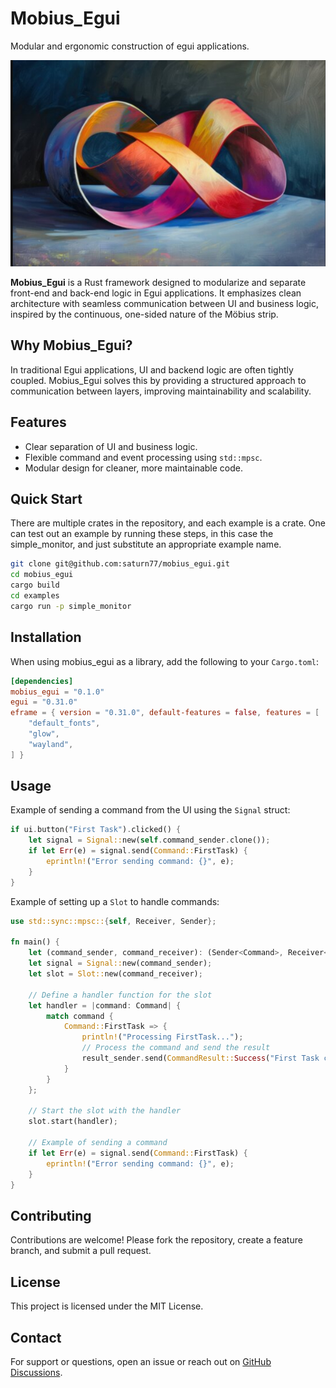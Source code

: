 # Mobius_Egui  
Modular and ergonomic construction of egui applications. 

![Mobius_Egui Logo](./assets/mobius_strip.png)  

**Mobius_Egui** is a Rust framework designed to modularize and separate front-end and back-end logic in Egui applications. It emphasizes clean architecture with seamless communication between UI and business logic, inspired by the continuous, one-sided nature of the Möbius strip.  

## Why Mobius_Egui?  
In traditional Egui applications, UI and backend logic are often tightly coupled. Mobius_Egui solves this by providing a structured approach to communication between layers, improving maintainability and scalability.  

## Features  
- Clear separation of UI and business logic.  
- Flexible command and event processing using `std::mpsc`.  
- Modular design for cleaner, more maintainable code.  

## Quick Start
There are multiple crates in the repository, and each example
is a crate. 
One can test out an example by running these steps, in this
case the simple_monitor, and just substitute an appropriate 
example name.  
```bash
git clone git@github.com:saturn77/mobius_egui.git 
cd mobius_egui
cargo build
cd examples
cargo run -p simple_monitor
```

## Installation
When using mobius_egui as a library, add the following to your `Cargo.toml`:  
```toml
[dependencies]
mobius_egui = "0.1.0"
egui = "0.31.0"
eframe = { version = "0.31.0", default-features = false, features = [
    "default_fonts", 
    "glow",          
    "wayland",       
] }
```  

## Usage  
Example of sending a command from the UI using the `Signal` struct:
```rust
if ui.button("First Task").clicked() {
    let signal = Signal::new(self.command_sender.clone());
    if let Err(e) = signal.send(Command::FirstTask) {
        eprintln!("Error sending command: {}", e);
    }
}
```

Example of setting up a `Slot` to handle commands:
```rust
use std::sync::mpsc::{self, Receiver, Sender};

fn main() {
    let (command_sender, command_receiver): (Sender<Command>, Receiver<Command>) = mpsc::channel();
    let signal = Signal::new(command_sender);
    let slot = Slot::new(command_receiver);

    // Define a handler function for the slot
    let handler = |command: Command| {
        match command {
            Command::FirstTask => {
                println!("Processing FirstTask...");
                // Process the command and send the result
                result_sender.send(CommandResult::Success("First Task completed!".to_string())).unwrap();
            }
        }
    };

    // Start the slot with the handler
    slot.start(handler);

    // Example of sending a command
    if let Err(e) = signal.send(Command::FirstTask) {
        eprintln!("Error sending command: {}", e);
    }
}
```

## Contributing  
Contributions are welcome! Please fork the repository, create a feature branch, and submit a pull request.  

## License  
This project is licensed under the MIT License.  

## Contact  
For support or questions, open an issue or reach out on [GitHub Discussions](https://github.com/saturn77/mobius_egui/discussions).

